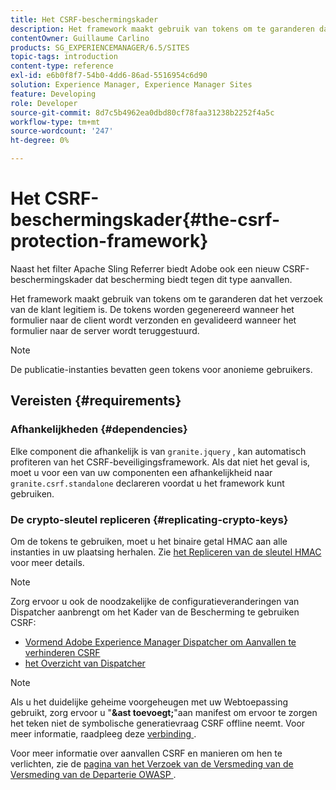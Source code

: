 ```yaml
---
title: Het CSRF-beschermingskader
description: Het framework maakt gebruik van tokens om te garanderen dat het verzoek van de klant legitiem is
contentOwner: Guillaume Carlino
products: SG_EXPERIENCEMANAGER/6.5/SITES
topic-tags: introduction
content-type: reference
exl-id: e6b0f8f7-54b0-4dd6-86ad-5516954c6d90
solution: Experience Manager, Experience Manager Sites
feature: Developing
role: Developer
source-git-commit: 8d7c5b4962ea0dbd80cf78faa31238b2252f4a5c
workflow-type: tm+mt
source-wordcount: '247'
ht-degree: 0%

---
```


# Het CSRF-beschermingskader{#the-csrf-protection-framework}

Naast het filter Apache Sling Referrer biedt Adobe ook een nieuw CSRF-beschermingskader dat bescherming biedt tegen dit type aanvallen.

Het framework maakt gebruik van tokens om te garanderen dat het verzoek van de klant legitiem is. De tokens worden gegenereerd wanneer het formulier naar de client wordt verzonden en gevalideerd wanneer het formulier naar de server wordt teruggestuurd.

>[!NOTE]
>
>De publicatie-instanties bevatten geen tokens voor anonieme gebruikers.

## Vereisten {#requirements}

### Afhankelijkheden {#dependencies}

Elke component die afhankelijk is van `granite.jquery` , kan automatisch profiteren van het CSRF-beveiligingsframework. Als dat niet het geval is, moet u voor een van uw componenten een afhankelijkheid naar `granite.csrf.standalone` declareren voordat u het framework kunt gebruiken.

### De crypto-sleutel repliceren {#replicating-crypto-keys}

Om de tokens te gebruiken, moet u het binaire getal HMAC aan alle instanties in uw plaatsing herhalen. Zie [ het Repliceren van de sleutel HMAC ](/help/sites-administering/encapsulated-token.md#replicating-the-hmac-key) voor meer details.

>[!NOTE]
>
>Zorg ervoor u ook de noodzakelijke de configuratieveranderingen van Dispatcher aanbrengt om het Kader van de Bescherming te gebruiken CSRF:
>
>* [ Vormend Adobe Experience Manager Dispatcher om Aanvallen te verhinderen CSRF ](https://experienceleague.adobe.com/en/docs/experience-manager-dispatcher/using/configuring/configuring-dispatcher-to-prevent-csrf)
>* [ het Overzicht van Dispatcher ](https://experienceleague.adobe.com/en/docs/experience-manager-dispatcher/using/dispatcher)

>[!NOTE]
>
>Als u het duidelijke geheime voorgeheugen met uw Webtoepassing gebruikt, zorg ervoor u &quot;**&amp;ast toevoegt;**&quot;aan manifest om ervoor te zorgen het teken niet de symbolische generatievraag CSRF offline neemt. Voor meer informatie, raadpleeg deze [ verbinding ](https://www.w3.org/TR/offline-webapps/).
>
>Voor meer informatie over aanvallen CSRF en manieren om hen te verlichten, zie de [ pagina van het Verzoek van de Versmeding van de Versmeding van de Departerie OWASP ](https://owasp.org/www-community/attacks/csrf).
